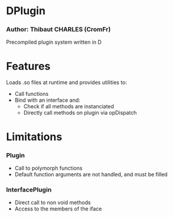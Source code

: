 # DPlugin

### Author: Thibaut CHARLES (CromFr)

Precompiled plugin system written in D


# Features

Loads .so files at runtime and provides utilities to:
- Call functions
- Bind with an interface and:
	- Check if all methods are instanciated
	- Directly call methods on plugin via opDispatch


# Limitations
### Plugin

- Call to polymorph functions
- Default function arguments are not handled, and must be filled

### InterfacePlugin

- Direct call to non void methods
- Access to the members of the iface